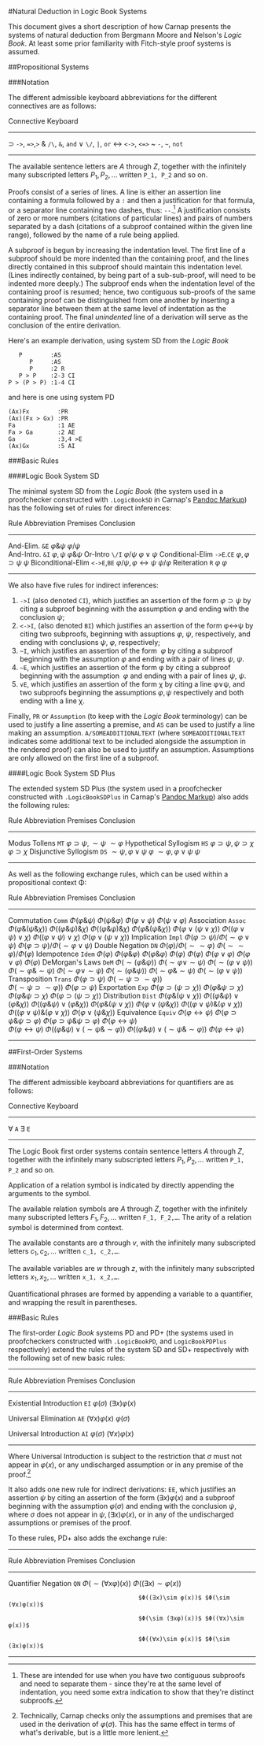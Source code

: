 #Natural Deduction in Logic Book Systems

This document gives a short description of how Carnap presents the systems of
natural deduction from Bergmann Moore and Nelson's *Logic Book*. At least some
prior familiarity with Fitch-style proof systems is assumed.

##Propositional Systems

###Notation

The different admissible keyboard abbreviations for the different connectives
are as follows:

<div class="table">

Connective Keyboard 
---------- ----------
⊃          `->`, `=>`,`>`
&          `/\`, `&`, `and`
∨          `\/`, `|`, `or`
↔          `<->`, `<=>`
~          `-`, `~`, `not`
---------- ----------

</div>

The available sentence letters are $A$ through $Z$, together with the
infinitely many subscripted letters $P_1, P_2,\ldots$ written `P_1, P_2` and so
on.

Proofs consist of a series of lines. A line is either an assertion line
containing a formula followed by a `:` and then a justification for that
formula, or a separator line containing two dashes, thus: `--`.[^1] A
justification consists of zero or more numbers (citations of particular lines)
and pairs of numbers separated by a dash (citations of a subproof contained
within the given line range), followed by the name of a rule being applied.

[^1]: These are intended for use when you have two contiguous subproofs and
need to separate them - since they're at the same level of indentation, you
need some extra indication to show that they're distinct subproofs.

A subproof is begun by increasing the indentation level. The first line of a
subproof should be more indented than the containing proof, and the lines
directly contained in this subproof should maintain this indentation level.
(Lines indirectly contained, by being part of a sub-sub-proof, will need to be
indented more deeply.) The subproof ends when the indentation level of the
containing proof is resumed; hence, two contiguous sub-proofs of the same
containing proof can be distinguished from one another by inserting a separator
line between them at the same level of indentation as the containing proof. The
final *unindented* line of a derivation will serve as the conclusion of the
entire derivation.

Here's an example derivation, using system SD from the *Logic Book*

```{.Playground .LogicBookSD options="resize render" guides="fitch" init="now"}
   P        :AS
      P     :AS
      P     :2 R
   P > P    :2-3 CI
P > (P > P) :1-4 CI
```

and here is one using system PD

```{.Playground .LogicBookPD options="resize render" guides="fitch" init="now"}
(Ax)Fx        :PR
(Ax)(Fx > Gx) :PR
Fa            :1 AE
Fa > Ga       :2 AE
Ga            :3,4 >E 
(Ax)Gx        :5 AI 
```

###Basic Rules

####Logic Book System SD

The minimal system SD from the *Logic Book* (the system used in a proofchecker
constructed with `.LogicBookSD` in Carnap's [Pandoc
Markup](/shared/gleachkr@gmail.com/carnap-pandoc.pandoc)) has the following set
of rules for direct inferences:

<div class="table">

Rule                   Abbreviation Premises      Conclusion
---------------------- ------------ ------------- -----------
And-Elim.              `&E`         $φ\&ψ$        $φ/ψ$        
And-Intro.             `&I`         $φ,ψ$         $φ\&ψ$
Or-Intro               `\/I`        $φ/ψ$         $φ∨ψ$
Conditional-Elim       `->E`.`CE`   $φ,φ⊃ψ$       $ψ$
Biconditional-Elim     `<->E`,`BE`  $φ/ψ, φ↔ψ$    $ψ/φ$
Reiteration            `R`          $φ$           $φ$
---------------------- ------------ ------------- -----------

</div>

We also have five rules for indirect inferences:

1. `->I` (also denoted `CI`), which justifies an assertion of the form $φ⊃ψ$ by
   citing a subproof beginning with the assumption $φ$ and ending with the
   conclusion $ψ$; 
2. `<->I`, (also denoted `BI`) which justifies an assertion of the form φ↔ψ by
   citing two subproofs, beginning with assuptions $φ$, $ψ$, respectively, and
   ending with conclusions  $ψ$, $φ$, respectively;
3. `~I`, which justifies an assertion of the form $~φ$ by citing a subproof
   beginning with the assumption $φ$ and ending with a pair of lines $ψ$,$~ψ$.
4. `~E`, which justifies an assertion of the form φ by citing a subproof
   beginning with the assumption $~φ$ and ending with a pair of lines $ψ$,$~ψ$.
3. `∨E`, which justifies an assertion of the form χ by citing a line φ∨ψ, and
   two subproofs beginning the assumptions $φ,ψ$ respectively and both ending
   with a line χ.

Finally, `PR` or `Assumption` (to keep with the *Logic Book* terminology) can
be used to justify a line asserting a premise, and `AS` can be used to justify
a line making an assumption. `A/SOMEADDITIONALTEXT` (where
`SOMEADDITIONALTEXT` indicates some additional text to be included alongside
the assumption in the rendered proof) can also be used to justify an
assumption. Assumptions are only allowed on the first line of a subproof.

####Logic Book System SD Plus

The extended system SD Plus (the system used in a proofchecker constructed with
`.LogicBookSDPlus` in Carnap's [Pandoc
Markup](/shared/gleachkr@gmail.com/carnap-pandoc.pandoc)) also adds the
following rules:

<div class="table">

Rule                   Abbreviation Premises      Conclusion
---------------------- ------------ ------------- -----------
Modus Tollens          `MT`         $φ⊃ψ,\sim ψ$  $\sim φ$
Hypothetical Syllogism `HS`         $φ⊃ψ, ψ⊃χ$    $φ⊃χ$
Disjunctive Syllogism  `DS`         $\sim ψ, φ∨ψ$ $φ$
                                    $\sim φ, φ∨ψ$ $ψ$
---------------------- ------------ ------------- -----------

As well as the following exchange rules, which can be used within a
propositional context Φ:

Rule                   Abbreviation Premises                      Conclusion
---------------------- ------------ ----------------------------- ----------------
Commutation            `Comm`       $Φ(φ\&ψ)$                     $Φ(ψ\&φ)$
                                    $Φ(φ∨ψ)$                      $Φ(ψ∨φ)$
Association            `Assoc`      $Φ(φ\&(ψ\&χ))$                $Φ((φ\&ψ)\&χ)$
                                    $Φ((φ\&ψ)\&χ)$                $Φ(φ\&(ψ\&χ))$
                                    $Φ(φ∨(ψ∨χ))$                  $Φ((φ∨ψ)∨χ)$
                                    $Φ((φ∨ψ)∨χ)$                  $Φ(φ∨(ψ∨χ))$
Implication            `Impl`       $Φ(φ⊃ψ)/Φ(\sim φ∨ψ)$          $Φ(φ⊃ψ)/Φ(\sim φ∨ψ)$
Double Negation        `DN`         $Φ(φ)/Φ(\sim \sim φ)$         $Φ(\sim \sim φ)/Φ(φ)$
Idempotence            `Idem`       $Φ(φ)$                        $Φ(φ\&φ)$
                                    $Φ(φ\&φ)$                     $Φ(φ)$
                                    $Φ(φ)$                        $Φ(φ∨φ)$
                                    $Φ(φ∨φ)$                      $Φ(φ)$
DeMorgan's Laws        `DeM`        $Φ(\sim (φ\&ψ))$              $Φ(\sim φ∨\sim ψ)$
                                    $Φ(\sim (φ∨ψ))$               $Φ(\sim φ\&\sim ψ)$
                                    $Φ(\sim φ∨\sim ψ)$            $Φ(\sim (φ\&ψ))$
                                    $Φ(\sim φ\&\sim ψ)$           $Φ(\sim (φ∨ψ))$   
Transposition          `Trans`      $Φ(φ⊃ψ)$                      $Φ(\sim ψ⊃\sim φ))$   
                                    $Φ(\sim ψ⊃\sim φ))$           $Φ(φ⊃ψ)$
Exportation            `Exp`        $Φ(φ⊃(ψ⊃χ))$                  $Φ(φ\&ψ⊃χ)$
                                    $Φ(φ\&ψ⊃χ)$                   $Φ(φ⊃(ψ⊃χ))$
Distribution           `Dist`       $Φ(φ\&(ψ∨χ))$                 $Φ((φ\&ψ)∨(φ\&χ))$
                                    $Φ((φ\&ψ)∨(φ\&χ))$            $Φ(φ\&(ψ∨χ))$
                                    $Φ(φ∨(ψ\&χ))$                 $Φ((φ∨ψ)\&(φ∨χ))$
                                    $Φ((φ∨ψ)\&(φ∨χ))$             $Φ(φ∨(ψ\&χ))$
Equivalence            `Equiv`      $Φ(φ↔ψ)$                      $Φ(φ⊃ψ\&ψ⊃φ)$
                                    $Φ(φ⊃ψ\&ψ⊃φ)$                 $Φ(φ↔ψ)$      
                                    $Φ(φ↔ψ)$                      $Φ((φ\&ψ)∨(\sim ψ\&\sim φ))$
                                    $Φ((φ\&ψ)∨(\sim ψ\&\sim φ))$  $Φ(φ↔ψ)$      
---------------------- ------------ ----------------------------- ----------------

</div>

##First-Order Systems

###Notation

The different admissible keyboard abbreviations for quantifiers are as follows:

<div class="table">

Connective Keyboard 
---------- ----------
∀          `A`
∃          `E`
---------- ----------

</div>

The Logic Book first order systems contain sentence letters $A$ through $Z$,
together with the infinitely many subscripted letters $P_1, P_2,\ldots$ written
`P_1, P_2` and so on.

Application of a relation symbol is indicated by directly appending the
arguments to the symbol.

The available relation symbols are $A$ through $Z$, together with the
infinitely many subscripted letters $F_1, F_2,\ldots$ written `F_1, F_2,…`. The
arity of a relation symbol is determined from context.

The available constants are $a$ through $v$, with the infinitely many
subscripted letters $c_1, c_2,\ldots$ written `c_1, c_2,…`. 

The available variables are $w$ through $z$, with the infinitely many
subscripted letters $x_1, x_2,\ldots$ written `x_1, x_2,…`.

Quantificational phrases are formed by appending a variable to a quantifier,
and wrapping the result in parentheses.

###Basic Rules

The first-order *Logic Book* systems PD and PD+ (the systems used in
proofcheckers constructed with `.LogicBookPD`, and `LogicBookPDPlus`
respectively) extend the rules of the system SD and SD+ respectively with the
following set of new basic rules:

<div class="table">

--------------------------------------------------------------------------
Rule                        Abbreviation Premises           Conclusion
--------------------------- ------------ ------------------ --------------
Existential Introduction    `EI`         $φ(σ)$             $(∃x)φ(x)$

Universal  Elimination      `AE`         $(∀x)φ(x)$         $φ(σ)$

Universal  Introduction     `AI`         $φ(σ)$             $(∀x)φ(x)$

--------------------------------------------------------------------------

</div>

Where Universal Introduction is subject to the restriction that $σ$ must not
appear in $φ(x)$, or any undischarged assumption or in any premise of the
proof.[^2]

[^2]: Technically, Carnap checks only the assumptions and premises that are
used in the derivation of $φ(σ)$. This has the same effect in terms of what's
derivable, but is a little more lenient.

It also adds one new rule for indirect derivations: `EE`, which justifies an
assertion $ψ$ by citing an assertion of the form $(∃x)φ(x)$ and a subproof
beginning with the assumption $φ(σ)$ and ending with the conclusion $ψ$, where
$σ$ does not appear in $ψ, (∃x)φ(x)$, or in any of the undischarged assumptions
or premises of the proof.

To these rules, PD+ also adds the exchange rule:

--------------------------------------------------------------------------
Rule                        Abbreviation Premises           Conclusion
--------------------------- ------------ ------------------ --------------
Quantifier Negation         `QN`         $Φ(\sim (∀xφ)(x))$ $Φ((∃x)\sim φ(x))$

                                         $Φ((∃x)\sim φ(x))$ $Φ(\sim (∀x)φ(x))$

                                         $Φ(\sim (∃xφ)(x))$ $Φ((∀x)\sim φ(x))$

                                         $Φ((∀x)\sim φ(x))$ $Φ(\sim (∃x)φ(x))$

--------------------------------------------------------------------------
